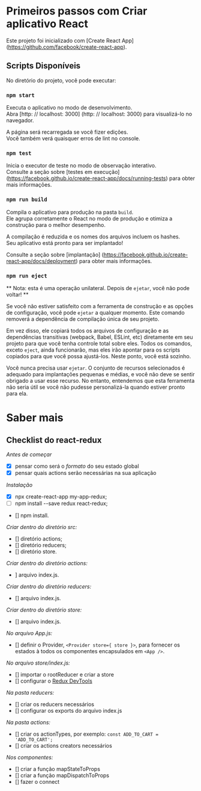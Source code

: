# Primeiros passos com Criar aplicativo React

Este projeto foi inicializado com [Create React App] (https://github.com/facebook/create-react-app).

## Scripts Disponíveis

No diretório do projeto, você pode executar:

### `npm start`

Executa o aplicativo no modo de desenvolvimento. \
Abra [http: // localhost: 3000] (http: // localhost: 3000) para visualizá-lo no navegador.

A página será recarregada se você fizer edições. \
Você também verá quaisquer erros de lint no console.

### `npm test`

Inicia o executor de teste no modo de observação interativo. \
Consulte a seção sobre [testes em execução] (https://facebook.github.io/create-react-app/docs/running-tests) para obter mais informações.

### `npm run build`

Compila o aplicativo para produção na pasta `build`. \
Ele agrupa corretamente o React no modo de produção e otimiza a construção para o melhor desempenho.

A compilação é reduzida e os nomes dos arquivos incluem os hashes. \
Seu aplicativo está pronto para ser implantado!

Consulte a seção sobre [implantação] (https://facebook.github.io/create-react-app/docs/deployment) para obter mais informações.

### `npm run eject`

** Nota: esta é uma operação unilateral. Depois de `ejetar`, você não pode voltar! **

Se você não estiver satisfeito com a ferramenta de construção e as opções de configuração, você pode `ejetar` a qualquer momento. Este comando removerá a dependência de compilação única de seu projeto.

Em vez disso, ele copiará todos os arquivos de configuração e as dependências transitivas (webpack, Babel, ESLint, etc) diretamente em seu projeto para que você tenha controle total sobre eles. Todos os comandos, exceto `eject`, ainda funcionarão, mas eles irão apontar para os scripts copiados para que você possa ajustá-los. Neste ponto, você está sozinho.

Você nunca precisa usar `ejetar`. O conjunto de recursos selecionados é adequado para implantações pequenas e médias, e você não deve se sentir obrigado a usar esse recurso. No entanto, entendemos que esta ferramenta não seria útil se você não pudesse personalizá-la quando estiver pronto para ela.

# Saber mais

## Checklist do react-redux

*Antes de começar*
- [x] pensar como será o *formato* do seu estado global
- [x] pensar quais actions serão necessárias na sua aplicação

*Instalação*
- [x] npx create-react-app my-app-redux;
- [ ] npm install --save redux react-redux;
- [] npm install.

*Criar dentro do diretório src:*
- [] diretório actions;
- [] diretório reducers;
- [] diretório store.

*Criar dentro do diretório actions:*
- ] arquivo index.js.

*Criar dentro do diretório reducers:*
- [] arquivo index.js.

*Criar dentro do diretório store:*
- [] arquivo index.js.

*No arquivo App.js:*
- [] definir o Provider, `<Provider store={ store }>`, para fornecer os estados à todos os componentes encapsulados em `<App />`.

*No arquivo store/index.js:*
- [] importar o rootReducer e criar a store
- [] configurar o [Redux DevTools](https://github.com/reduxjs/redux-devtools)

*Na pasta reducers:*
- [] criar os reducers necessários
- [] configurar os exports do arquivo index.js

*Na pasta actions:*
- [] criar os actionTypes, por exemplo: `const ADD_TO_CART = 'ADD_TO_CART';`
- [] criar os actions creators necessários

*Nos componentes:*
- [] criar a função mapStateToProps
- [] criar a função mapDispatchToProps
- [] fazer o connect
